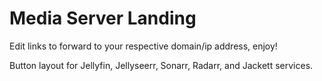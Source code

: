# Media Server Landing

Edit links to forward to your respective domain/ip address, enjoy!

Button layout for Jellyfin, Jellyseerr, Sonarr, Radarr, and Jackett services.

